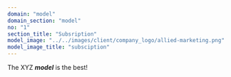```yaml
---
domain: "model"
domain_section: "model"
no: "1"
section_title: "Subsription"
model_image: "../../images/client/company_logo/allied-marketing.png"
model_image_title: "subsciption"
---
```


The XYZ ***model*** is the best!